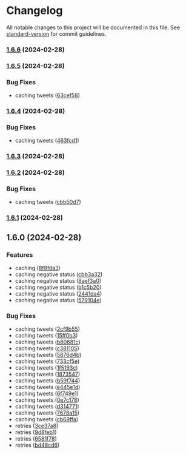 # Changelog

All notable changes to this project will be documented in this file. See [standard-version](https://github.com/conventional-changelog/standard-version) for commit guidelines.

### [1.6.6](https://github.com/kristobalus/nitter-proxy/compare/v1.6.5...v1.6.6) (2024-02-28)

### [1.6.5](https://github.com/kristobalus/nitter-proxy/compare/v1.6.4...v1.6.5) (2024-02-28)


### Bug Fixes

* caching tweets ([63cef58](https://github.com/kristobalus/nitter-proxy/commit/63cef581d23644e9e8acd751c6e98eab18476959))

### [1.6.4](https://github.com/kristobalus/nitter-proxy/compare/v1.6.3...v1.6.4) (2024-02-28)


### Bug Fixes

* caching tweets ([463fcd1](https://github.com/kristobalus/nitter-proxy/commit/463fcd1ef3892ca71a82d141c146d7572b7c846b))

### [1.6.3](https://github.com/kristobalus/nitter-proxy/compare/v1.6.2...v1.6.3) (2024-02-28)

### [1.6.2](https://github.com/kristobalus/nitter-proxy/compare/v1.6.1...v1.6.2) (2024-02-28)


### Bug Fixes

* caching tweets ([cbb50d7](https://github.com/kristobalus/nitter-proxy/commit/cbb50d7d15f8b30c009f5387b7daefd5712cba5d))

### [1.6.1](https://github.com/kristobalus/nitter-proxy/compare/v1.6.0...v1.6.1) (2024-02-28)

## 1.6.0 (2024-02-28)


### Features

* caching ([8f8fda3](https://github.com/kristobalus/nitter-proxy/commit/8f8fda3e7f78f5a6dc74f3e2426d0a0885a2b3b0))
* caching negative status ([cbb3a32](https://github.com/kristobalus/nitter-proxy/commit/cbb3a327baee4ec87daef730635a921c855a400a))
* caching negative status ([8aef3a0](https://github.com/kristobalus/nitter-proxy/commit/8aef3a049f988fdaf76c8cdc8da2e47dbe7b9945))
* caching negative status ([b1c5b20](https://github.com/kristobalus/nitter-proxy/commit/b1c5b209734d20741cae9298676b60d55cf5f7a0))
* caching negative status ([2441da4](https://github.com/kristobalus/nitter-proxy/commit/2441da4df1a82dc5e88ec6a93eeb6bc2840ac9c9))
* caching negative status ([579104e](https://github.com/kristobalus/nitter-proxy/commit/579104e3fafdcc840cc3477d823eb4b9edc2f1c3))


### Bug Fixes

* caching tweets ([2cf9b55](https://github.com/kristobalus/nitter-proxy/commit/2cf9b55d2a7b0649ce70c6ec78a3a60cd6e11a14))
* caching tweets ([15ff0b3](https://github.com/kristobalus/nitter-proxy/commit/15ff0b3ffbce3ef3478f77d7eb84901e2c483340))
* caching tweets ([b80681c](https://github.com/kristobalus/nitter-proxy/commit/b80681cebd21011ecdc8ad986366847204c68ee6))
* caching tweets ([c381105](https://github.com/kristobalus/nitter-proxy/commit/c38110555edea66c65ab1ab36d909c991b3bfd20))
* caching tweets ([5876d4b](https://github.com/kristobalus/nitter-proxy/commit/5876d4b98604046506a966d36b795b2a60d733a9))
* caching tweets ([733cf5e](https://github.com/kristobalus/nitter-proxy/commit/733cf5e5ae55552396c5ae15477af8addfe9c0f7))
* caching tweets ([1f5193c](https://github.com/kristobalus/nitter-proxy/commit/1f5193cdef6a02ea578e23e4d959a9b0b41d7973))
* caching tweets ([1873547](https://github.com/kristobalus/nitter-proxy/commit/18735472ba883e13fd5b953745ecaef19cd1bf10))
* caching tweets ([b59f744](https://github.com/kristobalus/nitter-proxy/commit/b59f7441bdadac1545971aad4c966df03ac86c0b))
* caching tweets ([e445e1d](https://github.com/kristobalus/nitter-proxy/commit/e445e1d0415607b414ddeae4446b5d84ad2327c4))
* caching tweets ([6f749e1](https://github.com/kristobalus/nitter-proxy/commit/6f749e19f969eb3b5fc7d83295c52f859e1a0b52))
* caching tweets ([0e7c178](https://github.com/kristobalus/nitter-proxy/commit/0e7c17834a62184932d6439b68a1db54ca49be75))
* caching tweets ([d314771](https://github.com/kristobalus/nitter-proxy/commit/d3147717f108f0f538d3af5bb70c741d4752c1dd))
* caching tweets ([7678a15](https://github.com/kristobalus/nitter-proxy/commit/7678a156cf2fd1a5b4561f529ccb2b23d95e9896))
* caching tweets ([cb69ffa](https://github.com/kristobalus/nitter-proxy/commit/cb69ffa8a23d5aa42ce9f463eab2349bcb4a901e))
* retries ([3ce37a8](https://github.com/kristobalus/nitter-proxy/commit/3ce37a83d2864117a0feccb23fcafcb60d0bbcec))
* retries ([9d8feb1](https://github.com/kristobalus/nitter-proxy/commit/9d8feb16bc8245a93b96dd2ab506888cd6f6b5e9))
* retries ([6581f78](https://github.com/kristobalus/nitter-proxy/commit/6581f78d2ee2e14f04854307b224371ce946837f))
* retries ([bd48cd6](https://github.com/kristobalus/nitter-proxy/commit/bd48cd64ad1a85ca7bf96e0ec478e7f1257cbf86))
